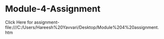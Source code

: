# Module-4-Assignment
Click Here for assignment-file:///C:/Users/Hareesh%20Yavvari/Desktop/Module%204%20assignment.htm
